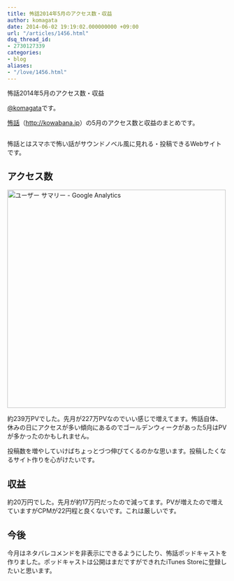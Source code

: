 ```yaml
---
title: 怖話2014年5月のアクセス数・収益
author: komagata
date: 2014-06-02 19:19:02.000000000 +09:00
url: "/articles/1456.html"
dsq_thread_id:
- 2730127339
categories:
- blog
aliases:
- "/love/1456.html"
---
```

怖話2014年5月のアクセス数・収益

[@komagata][1]です。

<a title="怖話" href="http://kowabana.jp" target="_blank">怖話</a>（<a title="怖話" href="http://kowabana.jp" target="_blank">http://kowabana.jp</a>）の5月のアクセス数と収益のまとめです。


  <a href="http://kowabana.jp"><img alt="" src="https://lh4.googleusercontent.com/-8-pkth8ETpA/UYjg32awOAI/AAAAAAAADKg/0h8DP9Cg4CQ/s400/Screen%2520Shot%25202013-05-07%2520at%25208.08.34%2520PM.png" /></a>


怖話とはスマホで怖い話がサウンドノベル風に見れる・投稿できるWebサイトです。

## アクセス数


  <img alt="ユーザー サマリー - Google Analytics" src="http://i.gyazo.com/06370fec44a0674e5367d0b03aa9b8bd.png" width="500px" />


約239万PVでした。先月が227万PVなのでいい感じで増えてます。怖話自体、休みの日にアクセスが多い傾向にあるのでゴールデンウィークがあった5月はPVが多かったのかもしれません。

投稿数を増やしていけばちょっとづつ伸びてくるのかな思います。投稿したくなるサイト作りを心がけたいです。

## 収益

約20万円でした。先月が約17万円だったので減ってます。PVが増えたので増えていますがCPMが22円程と良くないです。これは厳しいです。

## 今後

今月はネタバレコメンドを非表示にできるようにしたり、怖話ポッドキャストを作りました。ポッドキャストは公開はまだですができれたiTunes Storeに登録したいと思います。

 [1]: http://twitter.com/komagata
